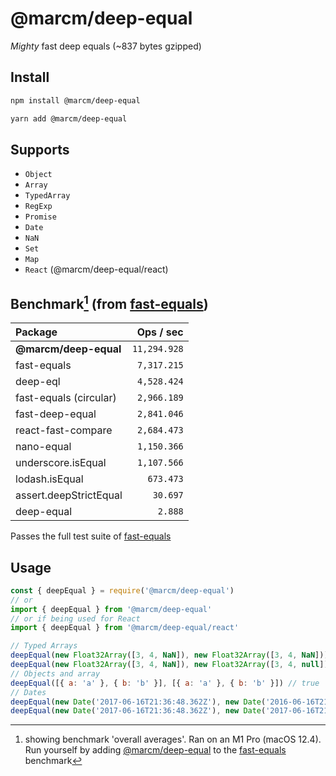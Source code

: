 # @marcm/deep-equal

*Mighty* fast deep equals (~837 bytes gzipped)

## Install
```bash
npm install @marcm/deep-equal
```
```bash
yarn add @marcm/deep-equal
```

## Supports 
- ``Object``
- ``Array``
- ``TypedArray``
- ``RegExp``
- ``Promise``
- ``Date``
- ``NaN``
- ``Set``
- ``Map``
- ``React`` (@marcm/deep-equal/react)

## Benchmark[^1] (from [fast-equals](https://github.com/planttheidea/fast-equals))
[^1]: showing benchmark 'overall averages'. Ran on an M1 Pro (macOS 12.4).
Run yourself by adding [@marcm/deep-equal](https://github.com/MarcusMathiassen/deep-equal) to the [fast-equals](https://github.com/planttheidea/fast-equals) benchmark

| Package | Ops / sec |
| :---        |    ---: |
| **@marcm/deep-equal**      | ``11,294.928`` |
| fast-equals            | ``7,317.215``  |
| deep-eql               | ``4,528.424``  |
| fast-equals (circular) | ``2,966.189``  |
| fast-deep-equal        | ``2,841.046``  |
| react-fast-compare     | ``2,684.473``  |
| nano-equal             | ``1,150.366``  |
| underscore.isEqual     | ``1,107.566``  |
| lodash.isEqual         | ``673.473``    |
| assert.deepStrictEqual | ``30.697``     |
| deep-equal             | ``2.888``      |

Passes the full test suite of [fast-equals](https://github.com/planttheidea/fast-equals)

## Usage
```javascript
const { deepEqual } = require('@marcm/deep-equal')
// or
import { deepEqual } from '@marcm/deep-equal'
// or if being used for React
import { deepEqual } from '@marcm/deep-equal/react'

// Typed Arrays
deepEqual(new Float32Array([3, 4, NaN]), new Float32Array([3, 4, NaN])) // true
deepEqual(new Float32Array([3, 4, NaN]), new Float32Array([3, 4, null])) // false
// Objects and array
deepEqual([{ a: 'a' }, { b: 'b' }], [{ a: 'a' }, { b: 'b' }]) // true
// Dates
deepEqual(new Date('2017-06-16T21:36:48.362Z'), new Date('2016-06-16T21:36:48.362Z')) // false
deepEqual(new Date('2017-06-16T21:36:48.362Z'), new Date('2017-06-16T21:36:48.362Z')) // true
